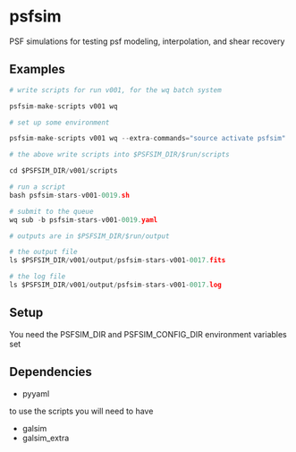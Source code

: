 # psfsim
PSF simulations for testing psf modeling, interpolation, and shear recovery

Examples
--------


```python
# write scripts for run v001, for the wq batch system

psfsim-make-scripts v001 wq

# set up some environment

psfsim-make-scripts v001 wq --extra-commands="source activate psfsim"

# the above write scripts into $PSFSIM_DIR/$run/scripts

cd $PSFSIM_DIR/v001/scripts

# run a script
bash psfsim-stars-v001-0019.sh

# submit to the queue
wq sub -b psfsim-stars-v001-0019.yaml

# outputs are in $PSFSIM_DIR/$run/output

# the output file
ls $PSFSIM_DIR/v001/output/psfsim-stars-v001-0017.fits

# the log file
ls $PSFSIM_DIR/v001/output/psfsim-stars-v001-0017.log
```

Setup
-----

You need the PSFSIM_DIR and PSFSIM_CONFIG_DIR environment variables set

Dependencies
------------

- pyyaml

to use the scripts you will need to have

- galsim
- galsim_extra

